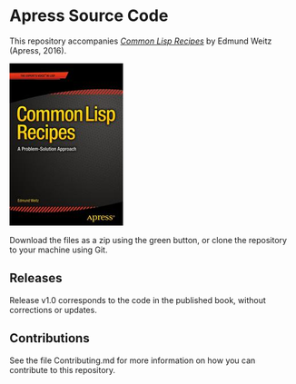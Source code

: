 # Apress Source Code

This repository accompanies [*Common Lisp Recipes*](http://www.apress.com/9781484211779) by Edmund Weitz (Apress, 2016).

![Cover image](9781484211779.jpg)

Download the files as a zip using the green button, or clone the repository to your machine using Git.

## Releases

Release v1.0 corresponds to the code in the published book, without corrections or updates.

## Contributions

See the file Contributing.md for more information on how you can contribute to this repository.
